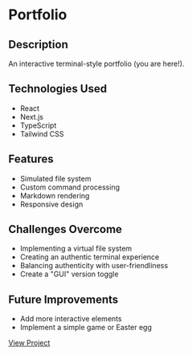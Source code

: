 # Portfolio

## Description
An interactive terminal-style portfolio (you are here!).

## Technologies Used
- React
- Next.js
- TypeScript
- Tailwind CSS

## Features
- Simulated file system
- Custom command processing
- Markdown rendering
- Responsive design

## Challenges Overcome
- Implementing a virtual file system
- Creating an authentic terminal experience
- Balancing authenticity with user-friendliness
- Create a "GUI" version toggle

## Future Improvements
- Add more interactive elements
- Implement a simple game or Easter egg

[View Project](https://github.com/zukauskas/portfolio)
